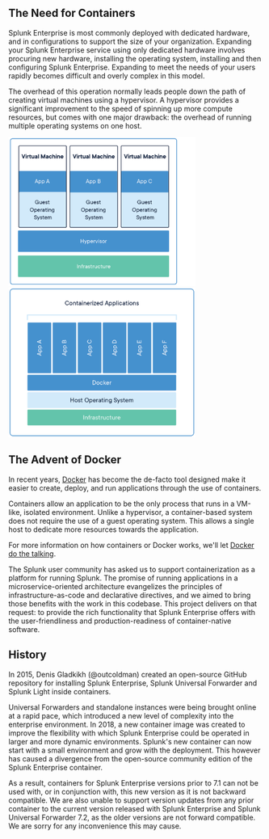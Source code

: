 ## The Need for Containers
Splunk Enterprise is most commonly deployed with dedicated hardware, and in configurations to support the size of your organization. Expanding your Splunk Enterprise service using only dedicated hardware involves procuring new hardware, installing the operating system, installing and then configuring Splunk Enterprise. Expanding to meet the needs of your users rapidly becomes difficult and overly complex in this model. 

The overhead of this operation normally leads people down the path of creating virtual machines using a hypervisor. A hypervisor provides a significant improvement to the speed of spinning up more compute resources, but comes with one major drawback: the overhead of running multiple operating systems on one host.

<img src="container-vm-whatcontainer_2.png" width="370"/><img src="docker-containerized-appliction-blue-border_2.png" width="370"/>

## The Advent of Docker
In recent years, [Docker](https://www.docker.com) has become the de-facto tool designed make it easier to create, deploy, and run applications through the use of containers.

Containers allow an application to be the only process that runs in a VM-like, isolated environment. Unlike a hypervisor, a container-based system does not require the use of a guest operating system. This allows a single host to dedicate more resources towards the application. 

For more information on how containers or Docker works, we'll let [Docker do the talking](https://www.docker.com/resources/what-container).

The Splunk user community has asked us to support containerization as a platform for running Splunk. The promise of running applications in a microservice-oriented architecture evangelizes the principles of infrastructure-as-code and declarative directives, and we aimed to bring those benefits with the work in this codebase. This project delivers on that request: to provide the rich functionality that Splunk Enterprise offers with the user-friendliness and production-readiness of container-native software.

## History
In 2015, Denis Gladkikh (@outcoldman) created an open-source GitHub repository for installing Splunk Enterprise, Splunk Universal Forwarder and Splunk Light inside containers.

Universal Forwarders and standalone instances were being brought online at a rapid pace, which introduced a new level of complexity into the enterprise environment. In 2018, a new container image was created to improve the flexibility with which Splunk Enterprise could be operated in larger and more dynamic environments. Splunk's new container can now start with a small environment and grow with the deployment. This however has caused a divergence from the open-source community edition of the Splunk Enterprise container. 

As a result, containers for Splunk Enterprise versions prior to 7.1 can not  be used with, or in conjunction with, this new version as it is not backward compatible. We are also unable to support version updates from any prior container to the current version released with Splunk Enterprise and Splunk Universal Forwarder 7.2, as the older versions are not forward compatible. We are sorry for any inconvenience this may cause. 
